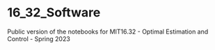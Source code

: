 # 16_32_Software
Public version of the notebooks for MIT16.32 - Optimal Estimation and Control - Spring 2023
